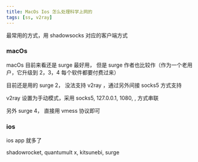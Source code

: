 ```yaml
---
title: MacOs Ios 怎么处理科学上网的
tags: [ss, v2ray]
---
```


最常用的方式，用 shadowsocks 对应的客户端方式

### macOs

macOs 目前来看还是 surge 最好用， 但是 surge 作者也比较作（作为一个老用户，它升级到 2，3，4 每个软件都要付费过来）

目前还是用的 surge 2， 没法支持 v2ray ，通过另外间接 socks5 方式支持

v2ray 设置为手动模式，采用 socks5, 127.0.0.1, 1080, , 方式串联

另外 surge 4， 直接用 vmess 协议即可

### ios

ios app 就多了

shadowrocket, quantumult x, kitsunebi, surge
